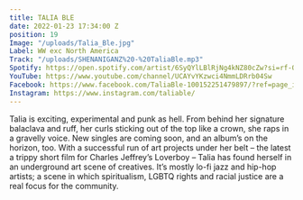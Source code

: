 ```yaml
---
title: TALIA BLE
date: 2022-01-23 17:34:00 Z
position: 19
Image: "/uploads/Talia_Ble.jpg"
Label: WW exc North America
Track: "/uploads/SHENANIGANZ%20-%20TaliaBle.mp3"
Spotify: https://open.spotify.com/artist/6SyQYlLBlRjNg4kNZ80cZw?si=rf-OVgs1RiCDCbT2VJkgPA
YouTube: https://www.youtube.com/channel/UCAYvYKzwci4NmmLDRrb04Sw
Facebook: https://www.facebook.com/TaliaBle-100152251479897/?ref=page_internal
Instagram: https://www.instagram.com/taliable/
---
```


Talia is exciting, experimental and punk as hell. From behind her signature balaclava and ruff, her curls sticking out of the top like a crown, she raps in a gravelly voice. New singles are coming soon, and an album’s on the horizon, too. With a successful run of art projects under her belt – the latest a trippy short film for Charles Jeffrey’s Loverboy – Talia has found herself in an underground art scene of creatives. It’s mostly lo-fi jazz and hip-hop artists; a scene in which spiritualism, LGBTQ rights and racial justice are a real focus for the community.